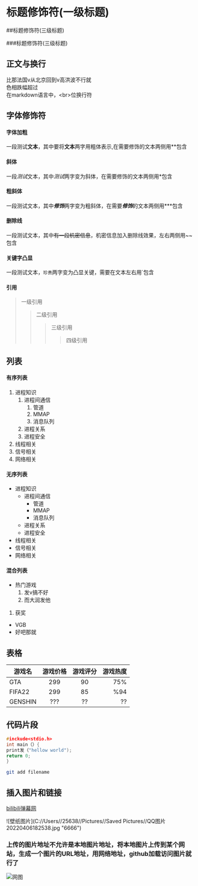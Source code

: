 # 标题修饰符(一级标题)

##标题修饰符(三级标题)

###标题修饰符(三级标题)

## 正文与换行

比那法国v从北京回到v高洪波不行就<br>
色相跌幅超过<br>
在markdown语言中，\<br\>位换行符

## 字体修饰符

#### 字体加粗

一段测试**文本**，其中要将**文本**两字用粗体表示,在需要修饰的文本两侧用\*\*包含<br>

#### 斜体

一段*测试*文本，其中*测试*两字变为斜体，在需要修饰的文本两侧用\*包含<br>

#### 粗斜体

一段测试文本，其中***修饰***两字变为粗斜体，在需要***修饰***的文本两侧用\*\*\*包含<br>

#### 删除线

一段测试文本，其中~~有一段机密信息~~，机密信息加入删除线效果，左右两侧用\~\~包含<br>

#### 关键字凸显

一段测试文本，`珍贵`两字变为凸显关键，需要在文本左右用\`包含<br>

#### 引用

> 一级引用
>> 二级引用
>>>三级引用
>>>>四级引用

## 列表

#### 有序列表

1. 进程知识
   1. 进程间通信
      1. 管道
      2. MMAP
      3. 消息队列
   2. 进程关系
   3. 进程安全
2. 线程相关
3. 信号相关
4. 网络相关

#### 无序列表
* 进程知识
  * 进程间通信
     * 管道
     * MMAP
     * 消息队列
  * 进程关系
  * 进程安全
* 线程相关
* 信号相关
* 网络相关

#### 混合列表
* 热门游戏
  1. 发v搞不好
  2. 而大润发他
1. 获奖
 * VGB
 * 好吧那就


## 表格

游戏名|游戏价格|游戏评分|游戏热度
--|:--:|:--:|--:
GTA|299|90|75%
FIFA22|299|85|%94
GENSHIN|???|??|??

## 代码片段
```c
#inckude<stdio.h>
int main（）{
print发（"hellow world");
return 0;
}
```
```bash
git add filename
```
## 插入图片和链接

[bilibili弹幕网](https://www.bilibili.com "点击进入b站")

![壁纸图片](C://Users//25638//Pictures//Saved Pictures//QQ图片20220406182538.jpg "6666")

### 上传的图片地址不允许是本地图片地址，将本地图片上传到某个网站，生成一个图片的URL地址，用网络地址，github加载访问图片就行了

![网图](https://img1.qunarzz.com/travel/d1/1705/37/7bb23370334bc6b5.jpg "好好好")
